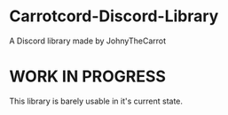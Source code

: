 # Carrotcord-Discord-Library
A Discord library made by JohnyTheCarrot
# WORK IN PROGRESS
This library is barely usable in it's current state.
